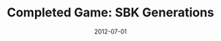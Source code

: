 ---
layout: post
title: "Completed Game: SBK Generations"
date: 2012-07-01
category: Gaming
tags: [Completion, Xbox360]
---
